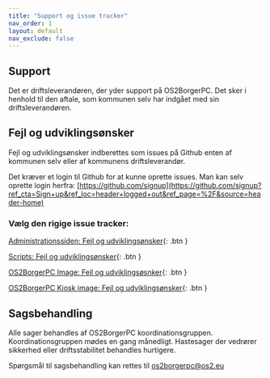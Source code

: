 ```yaml
---
title: "Support og issue tracker"
nav_order: 1
layout: default
nav_exclude: false
---
```


## Support

Det er driftsleverandøren, der yder support på OS2BorgerPC. Det sker i henhold til den aftale, som kommunen selv har indgået med sin driftsleverandøren.

## Fejl og udviklingsønsker

Fejl og udviklingsønsker indberettes som issues på Github enten af kommunen selv eller af kommunens driftsleverandør.

Det kræver et login til Github for at kunne oprette issues. Man kan selv oprette login herfra: [https://github.com/signup](https://github.com/signup?ref_cta=Sign+up&ref_loc=header+logged+out&ref_page=%2F&source=header-home)

### Vælg den rigige issue tracker:

[Administrationssiden: Fejl og udviklingsønsker](https://github.com/OS2borgerPC/os2borgerpc-admin-site/issues){: .btn }

[Scripts: Fejl og udviklingsønsker](https://github.com/OS2borgerPC/os2borgerpc-core-scripts/issues){: .btn }

[OS2BorgerPC Image: Fejl og udviklingsøsnker](https://github.com/OS2borgerPC/os2borgerpc-image/issues){: .btn }

[OS2BorgerPC Kiosk image: Fejl og udviklingsønsker](https://github.com/OS2borgerPC/os2borgerpc-kiosk-image){: .btn }

## Sagsbehandling
Alle sager behandles af OS2BorgerPC koordinationsgruppen. Koordinationsgruppen mødes en gang månedligt.
Hastesager der vedrører sikkerhed eller driftsstabilitet behandles hurtigere.

Spørgsmål til sagsbehandling kan rettes til [os2borgerpc@os2.eu](mailto:os2borgerpc@os2.eu)













